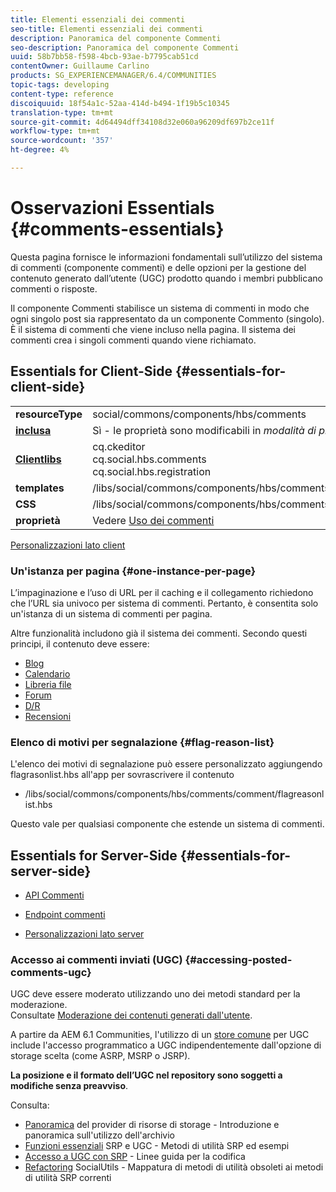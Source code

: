 ```yaml
---
title: Elementi essenziali dei commenti
seo-title: Elementi essenziali dei commenti
description: Panoramica del componente Commenti
seo-description: Panoramica del componente Commenti
uuid: 58b7bb58-f598-4bcb-93ae-b7795cab51cd
contentOwner: Guillaume Carlino
products: SG_EXPERIENCEMANAGER/6.4/COMMUNITIES
topic-tags: developing
content-type: reference
discoiquuid: 18f54a1c-52aa-414d-b494-1f19b5c10345
translation-type: tm+mt
source-git-commit: 4d64494dff34108d32e060a96209df697b2ce11f
workflow-type: tm+mt
source-wordcount: '357'
ht-degree: 4%

---
```



# Osservazioni Essentials {#comments-essentials}

Questa pagina fornisce le informazioni fondamentali sull’utilizzo del sistema di commenti (componente commenti) e delle opzioni per la gestione del contenuto generato dall’utente (UGC) prodotto quando i membri pubblicano commenti o risposte.

Il componente Commenti stabilisce un sistema di commenti in modo che ogni singolo post sia rappresentato da un componente Commento (singolo). È il sistema di commenti che viene incluso nella pagina. Il sistema dei commenti crea i singoli commenti quando viene richiamato.

## Essentials for Client-Side {#essentials-for-client-side}

<table> 
 <tbody>
  <tr>
   <td> <strong>resourceType</strong></td> 
   <td> social/commons/components/hbs/comments</td> 
  </tr>
  <tr>
   <td> <a href="scf.md#add-or-include-a-communities-component"><strong>inclusa</strong></a></td> 
   <td>Sì - le proprietà sono modificabili in <i>modalità di progettazione </i>modo</td> 
  </tr>
  <tr>
   <td> <a href="client-customize.md#clientlibs-for-scf"><strong>Clientlibs</strong></a></td> 
   <td>cq.ckeditor<br /> cq.social.hbs.comments<br /> cq.social.hbs.registration</td> 
  </tr>
  <tr>
   <td> <strong>templates</strong></td> 
   <td> /libs/social/commons/components/hbs/comments/comments.hbs<br /> </td> 
  </tr>
  <tr>
   <td> <strong>CSS</strong></td> 
   <td> /libs/social/commons/components/hbs/comments/clientlibs/commentsystem.css</td> 
  </tr>
  <tr>
   <td><strong> proprietà</strong></td> 
   <td> Vedere <a href="comments.md">Uso dei commenti</a></td> 
  </tr>
 </tbody>
</table>

[Personalizzazioni lato client](client-customize.md)

### Un&#39;istanza per pagina {#one-instance-per-page}

L’impaginazione e l’uso di URL per il caching e il collegamento richiedono che l’URL sia univoco per sistema di commenti. Pertanto, è consentita solo un&#39;istanza di un sistema di commenti per pagina.

Altre funzionalità includono già il sistema dei commenti. Secondo questi principi, il contenuto deve essere:

* [Blog](blog-developer-basics.md)
* [Calendario](calendar-basics-for-developers.md)
* [Libreria file](essentials-file-library.md)
* [Forum](essentials-forum.md)
* [D/R](qna-essentials.md)
* [Recensioni](reviews-basics.md)

### Elenco di motivi per segnalazione {#flag-reason-list}

L&#39;elenco dei motivi di segnalazione può essere personalizzato aggiungendo flagrasonlist.hbs all&#39;app per sovrascrivere il contenuto

* /libs/social/commons/components/hbs/comments/comment/flagreasonlist.hbs

Questo vale per qualsiasi componente che estende un sistema di commenti.

## Essentials for Server-Side {#essentials-for-server-side}

* [API Commenti](https://helpx.adobe.com/experience-manager/6-4/sites/developing/using/reference-materials/javadoc/com/adobe/cq/social/commons/comments/api/package-summary.html)

* [Endpoint commenti](https://helpx.adobe.com/experience-manager/6-4/sites/developing/using/reference-materials/javadoc/com/adobe/cq/social/commons/comments/endpoints/package-summary.html)

* [Personalizzazioni lato server](server-customize.md)

### Accesso ai commenti inviati (UGC) {#accessing-posted-comments-ugc}

UGC deve essere moderato utilizzando uno dei metodi standard per la moderazione.\
Consultate [Moderazione dei contenuti generati dall&#39;utente](moderate-ugc.md).

A partire da AEM 6.1 Communities, l&#39;utilizzo di un [store comune](working-with-srp.md) per UGC include l&#39;accesso programmatico a UGC indipendentemente dall&#39;opzione di storage scelta (come ASRP, MSRP o JSRP).

**La posizione e il formato dell’UGC nel repository sono soggetti a modifiche senza preavviso**.

Consulta:

* [Panoramica](srp.md)  del provider di risorse di storage - Introduzione e panoramica sull&#39;utilizzo dell&#39;archivio
* [Funzioni essenziali](srp-and-ugc.md)  SRP e UGC - Metodi di utilità SRP ed esempi
* [Accesso a UGC con SRP](accessing-ugc-with-srp.md)  - Linee guida per la codifica
* [Refactoring](socialutils.md)  SocialUtils - Mappatura di metodi di utilità obsoleti ai metodi di utilità SRP correnti

